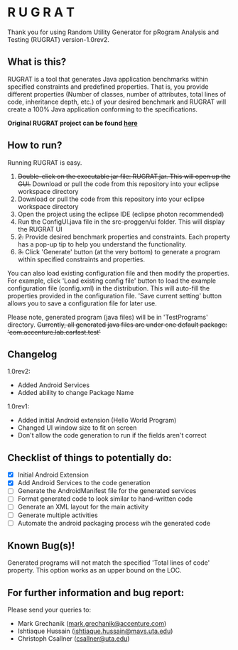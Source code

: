 # R U G R A T

Thank you for using Random Utility Generator for pRogram Analysis and Testing (RUGRAT) version-1.0rev2.

## What is this?

RUGRAT is a tool that generates Java application benchmarks within specified constraints and predefined properties. That is, you provide different properties (Number of classes, number of attributes, total lines of code, inheritance depth, etc.) of your desired benchmark and RUGRAT will create a 100% Java application conforming to the specifications.

**Original RUGRAT project can be found [here](https://sites.google.com/site/rugratproject/)**

## How to run?

Running RUGRAT is easy.

1. ~~Double-click on the executable jar file: RUGRAT.jar. This will open up the GUI.~~ Download or pull the code from this repository into your eclipse workspace directory
1. Download or pull the code from this repository into your eclipse workspace directory
2. Open the project using the eclipse IDE (eclipse photon recommended)
3. Run the ConfigUI.java file in the src-proggen/ui folder. This will display the RUGRAT UI
4. ~~2.~~ Provide desired benchmark properties and constraints. Each property has a pop-up tip to help you understand the functionality.
5. ~~3.~~ Click 'Generate' button (at the very bottom) to generate a program within specified constraints and properties.

You can also load existing configuration file and then modify the properties. For example, click 'Load existing config file' button to load the example configuration file (config.xml) in the distribution. This will auto-fill the properties provided in the configuration file. 'Save current setting' button allows you to save a configuration file for later use.

Please note, generated program (java files) will be in 'TestPrograms' directory. ~~Currently, all generated java files are under one default package: 'com.accenture.lab.carfast.test'~~

## Changelog

1.0rev2:
- Added Android Services
- Added ability to change Package Name

1.0rev1:
- Added initial Android extension (Hello World Program)
- Changed UI window size to fit on screen
- Don't allow the code generation to run if the fields aren't correct

## Checklist of things to potentially do:
- [x] Initial Android Extension
- [x] Add Android Services to the code generation
- [ ] Generate the AndroidManifest file for the generated services
- [ ] Format generated code to look similar to hand-written code
- [ ] Generate an XML layout for the main activity
- [ ] Generate multiple activities
- [ ] Automate the android packaging process wih the generated code

## Known Bug(s)!
Generated programs will not match the specified 'Total lines of code' property. This option works as an upper bound on the LOC.

## For further information and bug report:

Please send your queries to:

- Mark Grechanik (mark.grechanik@accenture.com)
- Ishtiaque Hussain (ishtiaque.hussain@mavs.uta.edu)
- Christoph Csallner (csallner@uta.edu)
